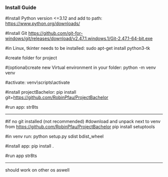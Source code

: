 ### Install Guide
#Install Python version <=3.12 and add to path:
https://www.python.org/downloads/

#Install Git https://github.com/git-for-windows/git/releases/download/v2.47.1.windows.1/Git-2.47.1-64-bit.exe

#in Linux, tkinter needs to be installed:
sudo apt-get install python3-tk

#create folder for project



#(optional)create new Virtual environment in your folder:
python -m venv venv

#activate:
venv\scripts\activate

#install projectBachelor:
pip install git+https://github.com/RobinPfau/ProjectBachelor

#run app:
str8ts


___________________________

#if no git installed (not recommended)
#download and unpack next to venv from https://github.com/RobinPfau/ProjectBachelor
pip install setuptools

#in venv run:
python setup.py sdist bdist_wheel

#install app:
pip install .

#run app
str8ts

___________________________

should work on other os aswell
